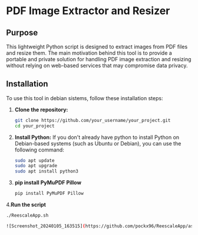 # PDF Image Extractor and Resizer

## Purpose
This lightweight Python script is designed to extract images from PDF files and resize them. The main motivation behind this tool is to provide a portable and private solution for handling PDF image extraction and resizing without relying on web-based services that may compromise data privacy.

## Installation
To use this tool in debian sistems, follow these installation steps:

1. **Clone the repository:**
   ```bash
   git clone https://github.com/your_username/your_project.git
   cd your_project
2. **Install Python:**
   If you don't already have python to install Python on Debian-based systems (such as Ubuntu or Debian), you can use the following command:
   ```bash
   sudo apt update
   sudo apt upgrade
   sudo apt install python3 
3. **pip install PyMuPDF Pillow**
    ```bash
   pip install PyMuPDF Pillow

4.**Run the script**
   ```bash
   ./ReescaleApp.sh

![Screenshot_20240105_163515](https://github.com/pockx96/ReescaleApp/assets/68074344/e78c9d21-56e9-4e06-90c7-9931f3ed477a)
